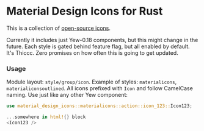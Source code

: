 # Material Design Icons for Rust

This is a collection of [open-source icons](https://github.com/google/material-design-icons).

Currently it includes just Yew-0.18 components, but this might change in the future. Each style is gated behind feature flag, but all enabled by default. It's Thiccc. Zero promises on how often this is going to get updated.


### Usage

Module layout: `style/group/icon`. Example of styles: `materialicons`, `materialiconsoutlined`. All icons prefixed with `Icon` and follow CamelCase naming. Use just like any other Yew component:

```rust
use material_design_icons::materialicons::action::icon_123::Icon123;

...somewhere in html!{} block
<Icon123 />

```
